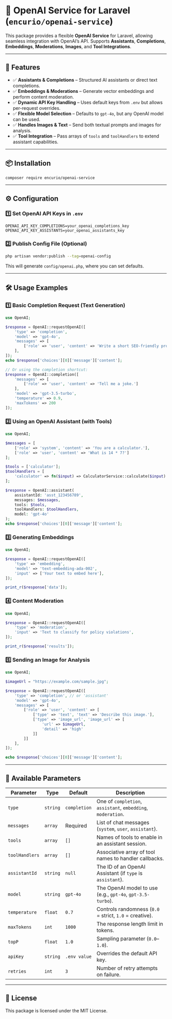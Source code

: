 # 🚀 OpenAI Service for Laravel (`encurio/openai-service`)

This package provides a flexible **OpenAI Service** for Laravel, allowing seamless integration with OpenAI’s API.
Supports **Assistants**, **Completions**, **Embeddings**, **Moderations**, **Images**, and **Tool Integrations**.

---

## 📌 Features

* ✅ **Assistants & Completions** – Structured AI assistants or direct text completions.
* ✅ **Embeddings & Moderations** – Generate vector embeddings and perform content moderation.
* ✅ **Dynamic API Key Handling** – Uses default keys from `.env` but allows per-request overrides.
* ✅ **Flexible Model Selection** – Defaults to `gpt-4o`, but any OpenAI model can be used.
* ✅ **Handles Images & Text** – Send both textual prompts and images for analysis.
* ✅ **Tool Integration** – Pass arrays of `tools` and `toolHandlers` to extend assistant capabilities.

---

## 📦 Installation

```bash
composer require encurio/openai-service
```

---

## ⚙️ Configuration

### 1️⃣ Set OpenAI API Keys in `.env`

```env
OPENAI_API_KEY_COMPLETIONS=your_openai_completions_key
OPENAI_API_KEY_ASSISTANTS=your_openai_assistants_key
```

### 2️⃣ Publish Config File (Optional)

```bash
php artisan vendor:publish --tag=openai-config
```

This will generate `config/openai.php`, where you can set defaults.

---

## 🛠️ Usage Examples

### 1️⃣ Basic Completion Request (Text Generation)

```php
use OpenAI;

$response = OpenAI::requestOpenAI([
    'type' => 'completion',
    'model' => 'gpt-4o',
    'messages' => [
        ['role' => 'user', 'content' => 'Write a short SEO-friendly product description.']
    ],
]);
echo $response['choices'][0]['message']['content'];

// Or using the completion shortcut:
$response = OpenAI::completion([
    'messages' => [
        ['role' => 'user', 'content' => 'Tell me a joke.']
    ],
    'model' => 'gpt-3.5-turbo',
    'temperature' => 0.9,
    'maxTokens' => 200
]);
```

### 2️⃣ Using an OpenAI Assistant (with Tools)

```php
use OpenAI;

$messages = [
    ['role' => 'system', 'content' => 'You are a calculator.'],
    ['role' => 'user', 'content' => 'What is 14 * 7?']
];

$tools = ['calculator'];
$toolHandlers = [
    'calculator' => fn($input) => CalculatorService::calculate($input)
];

$response = OpenAI::assistant(
    assistantId: 'asst_123456789',
    messages: $messages,
    tools: $tools,
    toolHandlers: $toolHandlers,
    model: 'gpt-4o'
);
echo $response['choices'][0]['message']['content'];
```

### 3️⃣ Generating Embeddings

```php
use OpenAI;

$response = OpenAI::requestOpenAI([
    'type' => 'embedding',
    'model' => 'text-embedding-ada-002',
    'input' => ['Your text to embed here'],
]);

print_r($response['data']);
```

### 4️⃣ Content Moderation

```php
use OpenAI;

$response = OpenAI::requestOpenAI([
    'type' => 'moderation',
    'input' => 'Text to classify for policy violations',
]);

print_r($response['results']);
```

### 5️⃣ Sending an Image for Analysis

```php
use OpenAI;

$imageUrl = "https://example.com/sample.jpg";

$response = OpenAI::requestOpenAI([
    'type' => 'completion', // or 'assistant'
    'model' => 'gpt-4o',
    'messages' => [
        ['role' => 'user', 'content' => [
            ['type' => 'text', 'text' => 'Describe this image.'],
            ['type' => 'image_url', 'image_url' => [
                'url' => $imageUrl,
                'detail' => 'high'
            ]]
        ]]
    ],
]);

echo $response['choices'][0]['message']['content'];
```

---

## 🔧 Available Parameters

| Parameter      | Type     | Default      | Description                                                  |
| -------------- | -------- | ------------ | ------------------------------------------------------------ |
| `type`         | `string` | `completion` | One of `completion`, `assistant`, `embedding`, `moderation`. |
| `messages`     | `array`  | Required     | List of chat messages (`system`, `user`, `assistant`).       |
| `tools`        | `array`  | `[]`         | Names of tools to enable in an assistant session.            |
| `toolHandlers` | `array`  | `[]`         | Associative array of tool names to handler callbacks.        |
| `assistantId`  | `string` | `null`       | The ID of an OpenAI Assistant (if `type` is `assistant`).    |
| `model`        | `string` | `gpt-4o`     | The OpenAI model to use (e.g., `gpt-4o`, `gpt-3.5-turbo`).   |
| `temperature`  | `float`  | `0.7`        | Controls randomness (`0.0` = strict, `1.0` = creative).      |
| `maxTokens`    | `int`    | `1000`       | The response length limit in tokens.                         |
| `topP`         | `float`  | `1.0`        | Sampling parameter (`0.0`–`1.0`).                            |
| `apiKey`       | `string` | `.env value` | Overrides the default API key.                               |
| `retries`      | `int`    | `3`          | Number of retry attempts on failure.                         |

---

## 📄 License

This package is licensed under the MIT License.
